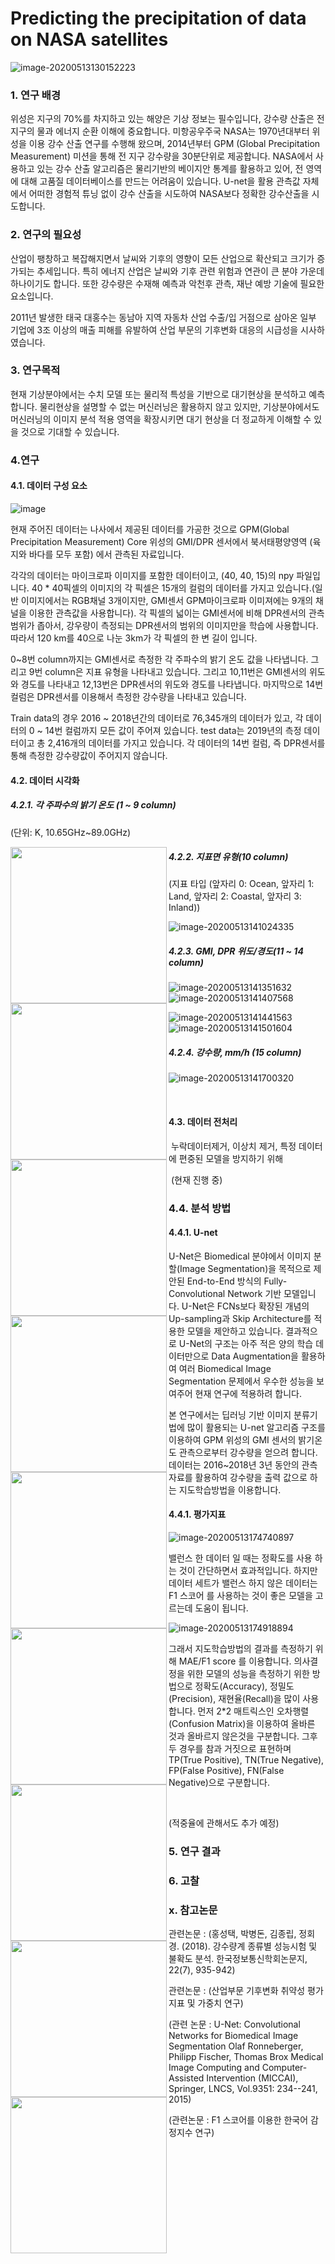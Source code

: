 # **Predicting the precipitation of data on NASA satellites**

  

![image-20200513130152223](https://user-images.githubusercontent.com/57663398/81794699-20471480-9546-11ea-8734-8c38de3c89cb.png)





### **1. 연구 배경**

  위성은 지구의 70%를 차지하고 있는 해양은 기상 정보는 필수입니다, 강수량 산출은 전지구의 물과 에너지 순환 이해에 중요합니다. 미항공우주국 NASA는 1970년대부터 위성을 이용 강수 산출 연구를 수행해 왔으며, 2014년부터 GPM (Global Precipitation Measurement) 미션을 통해 전 지구 강수량을 30분단위로 제공합니다. NASA에서 사용하고 있는 강수 산출 알고리즘은 물리기반의 베이지안 통계를 활용하고 있어, 전 영역에 대해 고품질 데이터베이스를 만드는 어려움이 있습니다. U-net을 활용 관측값 자체에서 어떠한 경험적 튜닝 없이 강수 산출을 시도하여 NASA보다 정확한 강수산출을 시도합니다.

  

  

### **2. 연구의 필요성**

  산업이 팽창하고 복잡해지면서 날씨와 기후의 영향이 모든 산업으로 확산되고 크기가 증가되는 추세입니다. 특히 에너지 산업은 날씨와 기후 관련 위험과 연관이 큰 분야 가운데 하나이기도 합니다. 또한 강수량은 수재해 예측과 악천후 관측, 재난 예방 기술에 필요한 요소입니다.

  2011년 발생한 태국 대홍수는 동남아 지역 자동차 산업 수출/입 거점으로 삼아온 일부 기업에 3조 이상의 매출 피해를 유발하여 산업 부문의 기후변화 대응의 시급성을 시사하였습니다.

  

  

### **3. 연구목적**

  현재 기상분야에서는 수치 모델 또는 물리적 특성을 기반으로 대기현상을 분석하고 예측합니다. 물리현상을 설명할 수 없는 머신러닝은 활용하지 않고 있지만, 기상분야에서도 머신러닝의 이미지 분석 적용 영역을 확장시키면 대기 현상을 더 정교하게 이해할 수 있을 것으로 기대할 수 있습니다. 

  

  

### **4.연구**

#### 4.1. 데이터 구성 요소

![image](https://user-images.githubusercontent.com/57663398/82110696-49041f80-977b-11ea-81a3-9fc2f311b989.png)

  현재 주어진 데이터는 나사에서 제공된 데이터를 가공한 것으로 GPM(Global Precipitation Measurement) Core 위성의 GMI/DPR 센서에서 북서태평양영역 (육지와 바다를 모두 포함) 에서 관측된 자료입니다.

  각각의 데이터는 마이크로파 이미지를 포함한 데이터이고, (40, 40, 15)의 npy 파일입니다.  40 * 40픽셀의 이미지의 각 픽셀은 15개의 컬럼의 데이터를 가지고 있습니다.(일반 이미지에서는 RGB채널 3개이지만, GMI센서 GPM마이크로파 이미져에는 9개의 채널을 이용한 관측값을 사용합니다). 각 픽셀의 넓이는 GMI센서에 비해 DPR센서의 관측범위가 좁아서, 강우량이 측정되는 DPR센서의 범위의 이미지만을 학습에 사용합니다. 따라서 120 km를 40으로 나눈 3km가 각 픽셀의 한 변 길이 입니다. 

  

  0~8번 column까지는 GMI센서로 측정한 각 주파수의 밝기 온도 값을 나타냅니다. 그리고 9번 column은 지표 유형을 나타내고 있습니다. 그리고 10,11번은 GMI센서의 위도와 경도를 나타내고 12,13번은 DPR센서의 위도와 경도를 나타냅니다. 마지막으로 14번컬럼은 DPR센서를 이용해서 측정한 강수량을 나타내고 있습니다. 

  

  Train data의 경우 2016 ~ 2018년간의 데이터로 76,345개의 데이터가 있고, 각 데이터의 0 ~ 14번 컬럼까지 모든 값이 주어져 있습니다.  test data는 2019년의 측정 데이터이고 총 2,416개의 데이터를 가지고 있습니다. 각 데이터의 14번 컬럼, 즉 DPR센서를 통해 측정한 강수량값이 주어지지 않습니다.

  

#### **4.2. 데이터 시각화**

##### 4.2.1. 각 주파수의 밝기 온도 (1 ~ 9 column) 

  (단위: K, 10.65GHz~89.0GHz)

<img src="https://user-images.githubusercontent.com/57663398/81795047-9d728980-9546-11ea-917c-03d3689fa02b.png" align="left" width="250" height="250"> <img src="https://user-images.githubusercontent.com/57663398/81796888-01964d00-9549-11ea-93da-496d402e2002.png" align="left" width="250" height="250">   <img src="https://user-images.githubusercontent.com/57663398/81795270-e591ac00-9546-11ea-88b6-6adbd1e90fb3.png" align="left" width="250" height="250">   <img src="https://user-images.githubusercontent.com/57663398/81795457-1a9dfe80-9547-11ea-8f8e-a70db69af821.png" align="left" width="250" height="250">   <img src="https://user-images.githubusercontent.com/57663398/81795593-3f927180-9547-11ea-896f-6618d684be18.png" align="left" width="250" height="250">   <img src="https://user-images.githubusercontent.com/57663398/81795671-546f0500-9547-11ea-910f-bc8022f6e713.png" align="left" width="250" height="250">   <img src="https://user-images.githubusercontent.com/57663398/81795737-68b30200-9547-11ea-8e9e-f517b16d01a0.png" align="left" width="250" height="250">   <img src="https://user-images.githubusercontent.com/57663398/81795804-7cf6ff00-9547-11ea-8468-ba901e8a5ed5.png" align="left" width="250" height="250">   <img src="https://user-images.githubusercontent.com/57663398/81795847-90a26580-9547-11ea-9c58-59c62333cf39.png" align="left" width="250" height="250">   





































  

  

##### 4.2.2. 지표면 유형(10 column)

  (지표 타입 (앞자리 0: Ocean, 앞자리 1: Land, 앞자리 2: Coastal, 앞자리 3: Inland))

![image-20200513141024335](https://user-images.githubusercontent.com/57663398/81795886-a1eb7200-9547-11ea-8032-0beb43698872.png)

  

  

##### 4.2.3. GMI, DPR 위도/경도(11 ~ 14 column) 

![image-20200513141351632](https://user-images.githubusercontent.com/57663398/81795923-b16abb00-9547-11ea-9350-51ad4ae2ad2e.png) ![image-20200513141407568](https://user-images.githubusercontent.com/57663398/81795931-b3347e80-9547-11ea-9480-01a51160b38f.png)

![image-20200513141441563](https://user-images.githubusercontent.com/57663398/81795934-b465ab80-9547-11ea-9b68-f7e07fec4da9.png) ![image-20200513141501604](https://user-images.githubusercontent.com/57663398/81795940-b6c80580-9547-11ea-88d1-fe3c1b8e6c9a.png)

  

##### 4.2.4. 강수량, mm/h (15 column) 

![image-20200513141700320](https://user-images.githubusercontent.com/57663398/81796045-da8b4b80-9547-11ea-826d-29f17376e876.png)

​    

  

#### 4.3. 데이터 전처리

​	누락데이터제거, 이상치 제거, 특정 데이터에 편중된 모델을 방지하기 위해

​	(현재 진행 중)

  

### **4.4. 분석 방법**

#### **4.4.1. U-net**

  U-Net은 Biomedical 분야에서 이미지 분할(Image Segmentation)을 목적으로 제안된 End-to-End 방식의 Fully-Convolutional Network 기반 모델입니다. U-Net은 FCNs보다 확장된 개념의 Up-sampling과 Skip Architecture를 적용한 모델을 제안하고 있습니다. 결과적으로 U-Net의 구조는 아주 적은 양의 학습 데이터만으로 Data Augmentation을 활용하여 여러 Biomedical Image Segmentation 문제에서 우수한 성능을 보여주어 현재 연구에 적용하려 합니다.

  

  본 연구에서는 딥러닝 기반 이미지 분류기법에 많이 활용되는 U-net 알고리즘 구조를 이용하여 GPM 위성의 GMI 센서의 밝기온도 관측으로부터 강수량을 얻으려 합니다. 데이터는 2016~2018년 3년 동안의 관측 자료를 활용하여 강수량을 출력 값으로 하는 지도학습방법을 이용합니다.

  

#### **4.4.1. 평가지표**

![image-20200513174740897](https://user-images.githubusercontent.com/57663398/81796079-e70fa400-9547-11ea-9d17-73d825e98f19.png)

  

  밸런스 한 데이터 일 때는 정확도를 사용 하는 것이 간단하면서 효과적입니다. 하지만 데이터 세트가 밸런스 하지 않은 데이터는 F1 스코어 를 사용하는 것이 좋은 모델을 고르는데 도움이 됩니다. 

![image-20200513174918894](https://user-images.githubusercontent.com/57663398/81796099-eecf4880-9547-11ea-9db6-6443b10fa24b.png)

  그래서 지도학습방법의 결과를 측정하기 위해 MAE/F1 score 를 이용합니다. 의사결정을 위한 모델의 성능을 측정하기 위한 방법으로 정확도(Accuracy), 정밀도 (Precision), 재현율(Recall)을 많이 사용합니다. 먼저 2*2 매트릭스인 오차행렬 (Confusion Matrix)을 이용하여 올바른 것과 올바르지 않은것을 구분합니다.  그후 두 경우를 참과 거짓으로 표현하며 TP(True Positive), TN(True Negative), FP(False Positive), FN(False Negative)으로 구분합니다.

​    

(적중율에 관해서도 추가 예정)

  

### **5. 연구 결과**

### **6. 고찰**

  

  

  



### **x. 참고논문**

관련논문 : (홍성택, 박병돈, 김종립, 정회경. (2018). 강수량계 종류별 성능시험 및 불확도 분석. 한국정보통신학회논문지, 22(7), 935-942)

관련논문 : (산업부문 기후변화 취약성 평가지표 및 가중치 연구)

(관련 논문 : U-Net: Convolutional Networks for Biomedical Image Segmentation Olaf Ronneberger, Philipp Fischer, Thomas Brox Medical Image Computing and Computer-Assisted Intervention (MICCAI), Springer, LNCS, Vol.9351: 234--241, 2015)

(관련논문 : F1 스코어를 이용한 한국어 감정지수 연구)







